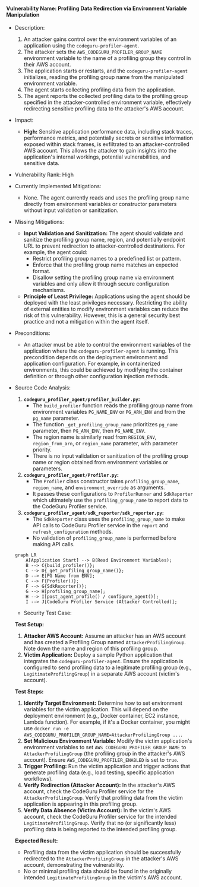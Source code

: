 #### Vulnerability Name: Profiling Data Redirection via Environment Variable Manipulation

* Description:
    1. An attacker gains control over the environment variables of an application using the `codeguru-profiler-agent`.
    2. The attacker sets the `AWS_CODEGURU_PROFILER_GROUP_NAME` environment variable to the name of a profiling group they control in their AWS account.
    3. The application starts or restarts, and the `codeguru-profiler-agent` initializes, reading the profiling group name from the manipulated environment variable.
    4. The agent starts collecting profiling data from the application.
    5. The agent reports the collected profiling data to the profiling group specified in the attacker-controlled environment variable, effectively redirecting sensitive profiling data to the attacker's AWS account.

* Impact:
    - **High:** Sensitive application performance data, including stack traces, performance metrics, and potentially secrets or sensitive information exposed within stack frames, is exfiltrated to an attacker-controlled AWS account. This allows the attacker to gain insights into the application's internal workings, potential vulnerabilities, and sensitive data.

* Vulnerability Rank: High

* Currently Implemented Mitigations:
    - None. The agent currently reads and uses the profiling group name directly from environment variables or constructor parameters without input validation or sanitization.

* Missing Mitigations:
    - **Input Validation and Sanitization:** The agent should validate and sanitize the profiling group name, region, and potentially endpoint URL to prevent redirection to attacker-controlled destinations. For example, the agent could:
        - Restrict profiling group names to a predefined list or pattern.
        - Enforce that the profiling group name matches an expected format.
        - Disallow setting the profiling group name via environment variables and only allow it through secure configuration mechanisms.
    - **Principle of Least Privilege:** Applications using the agent should be deployed with the least privileges necessary. Restricting the ability of external entities to modify environment variables can reduce the risk of this vulnerability. However, this is a general security best practice and not a mitigation within the agent itself.

* Preconditions:
    - An attacker must be able to control the environment variables of the application where the `codeguru-profiler-agent` is running. This precondition depends on the deployment environment and application configuration. For example, in containerized environments, this could be achieved by modifying the container definition or through other configuration injection methods.

* Source Code Analysis:
    1. **`codeguru_profiler_agent/profiler_builder.py`:**
        - The `build_profiler` function reads the profiling group name from environment variables `PG_NAME_ENV` or `PG_ARN_ENV` and from the `pg_name` parameter.
        - The function `_get_profiling_group_name` prioritizes `pg_name` parameter, then `PG_ARN_ENV`, then `PG_NAME_ENV`.
        - The region name is similarly read from `REGION_ENV`, `region_from_arn`, or `region_name` parameter, with parameter priority.
        - There is no input validation or sanitization of the profiling group name or region obtained from environment variables or parameters.
    2. **`codeguru_profiler_agent/Profiler.py`:**
        - The `Profiler` class constructor takes `profiling_group_name`, `region_name`, and `environment_override` as arguments.
        - It passes these configurations to `ProfilerRunner` and `SdkReporter` which ultimately use the `profiling_group_name` to report data to the CodeGuru Profiler service.
    3. **`codeguru_profiler_agent/sdk_reporter/sdk_reporter.py`:**
        - The `SdkReporter` class uses the `profiling_group_name` to make API calls to CodeGuru Profiler service in the `report` and `refresh_configuration` methods.
        - No validation of `profiling_group_name` is performed before making API calls.

    ```mermaid
    graph LR
        A[Application Start] --> B(Read Environment Variables);
        B --> C{build_profiler()};
        C --> D{_get_profiling_group_name()};
        D --> E[PG Name from ENV];
        C --> F{Profiler()};
        F --> G{SdkReporter()};
        G --> H[profiling_group_name];
        H --> I[post_agent_profile() / configure_agent()];
        I --> J[CodeGuru Profiler Service (Attacker Controlled)];
    ```

    * Security Test Case:

    **Test Setup:**
    1.  **Attacker AWS Account:** Assume an attacker has an AWS account and has created a Profiling Group named `AttackerProfilingGroup`. Note down the name and region of this profiling group.
    2.  **Victim Application:** Deploy a sample Python application that integrates the `codeguru-profiler-agent`. Ensure the application is configured to send profiling data to a legitimate profiling group (e.g., `LegitimateProfilingGroup`) in a separate AWS account (victim's account).

    **Test Steps:**
    1.  **Identify Target Environment:** Determine how to set environment variables for the victim application. This will depend on the deployment environment (e.g., Docker container, EC2 instance, Lambda function). For example, if it's a Docker container, you might use `docker run -e AWS_CODEGURU_PROFILER_GROUP_NAME=AttackerProfilingGroup ...`.
    2.  **Set Malicious Environment Variable:** Modify the victim application's environment variables to set `AWS_CODEGURU_PROFILER_GROUP_NAME` to `AttackerProfilingGroup` (the profiling group in the attacker's AWS account). Ensure `AWS_CODEGURU_PROFILER_ENABLED` is set to `true`.
    3.  **Trigger Profiling:** Run the victim application and trigger actions that generate profiling data (e.g., load testing, specific application workflows).
    4.  **Verify Redirection (Attacker Account):** In the attacker's AWS account, check the CodeGuru Profiler service for the `AttackerProfilingGroup`. Verify that profiling data from the victim application is appearing in this profiling group.
    5.  **Verify Data Absence (Victim Account):** In the victim's AWS account, check the CodeGuru Profiler service for the intended `LegitimateProfilingGroup`. Verify that no (or significantly less) profiling data is being reported to the intended profiling group.

    **Expected Result:**
    - Profiling data from the victim application should be successfully redirected to the `AttackerProfilingGroup` in the attacker's AWS account, demonstrating the vulnerability.
    - No or minimal profiling data should be found in the originally intended `LegitimateProfilingGroup` in the victim's AWS account.